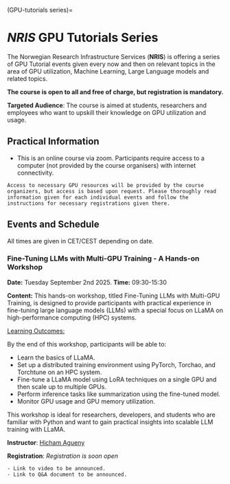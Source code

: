 (GPU-tutorials series)=

# *NRIS* GPU Tutorials Series 

The Norwegian Research Infrastructure Services (**NRIS**) is offering a series of GPU Tutorial events given every now and then on relevant topics in the area of GPU utilization, Machine Learning, Large Language models and related topics. 

**The course is open to all and free of charge, but registration is mandatory.**

**Targeted Audience**: The course is aimed at students, researchers and employees
who want to upskill their knowledge on GPU utilization and usage. 

## Practical Information

- This is an online course via zoom. Participants require access to a computer
(not provided by the course organisers) with internet connectivity.

```{note}
Access to necessary GPU resources will be provided by the course organizers, but access is based upon request. Please thoroughly read information given for each individual events and follow the instructions for necessary registrations given there.

```

## Events and Schedule

All times are given in CET/CEST depending on date.

### Fine-Tuning LLMs with Multi-GPU Training - A Hands-on Workshop

**Date:** Tuesday September 2nd 2025.
**Time:** 09:30-15:30

**Content:**
This hands-on workshop, titled Fine-Tuning LLMs with Multi-GPU Training, is designed to provide participants with practical experience in fine-tuning large language models (LLMs) with a special focus on LLaMA on high-performance computing (HPC) systems.

<u>Learning Outcomes:</u>

By the end of this workshop, participants will be able to:

- Learn the basics of LLaMA.
- Set up a distributed training environment using PyTorch, Torchao, and Torchtune on an HPC system.
- Fine-tune a LLaMA model using LoRA techniques on a single GPU and then scale up to multiple GPUs.
- Perform inference tasks like summarization using the fine-tuned model.
- Monitor GPU usage and GPU memory utilization.

This workshop is ideal for researchers, developers, and students who are familiar with Python and want to gain practical insights into scalable LLM training with LLaMA.

**Instructor**: [Hicham Agueny](https://www4.uib.no/en/find-employees/Hicham.Agueny)

**Registration**: *Registration is soon open*

```{note}
- Link to video to be announced.
- Link to Q&A document to be announced.
```






